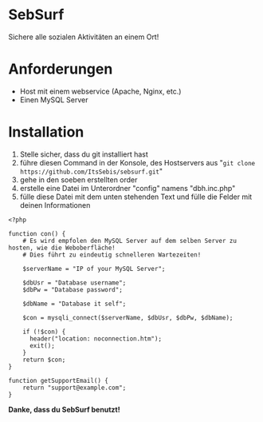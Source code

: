 # SebSurf
Sichere alle sozialen Aktivitäten an einem Ort!

# Anforderungen

 - Host mit einem webservice (Apache, Nginx, etc.)
 - Einen MySQL Server

# Installation

 1. Stelle sicher, dass du git installiert hast
 2. führe diesen Command in der Konsole, des Hostservers aus "`git clone https://github.com/ItsSebis/sebsurf.git`"
 3. gehe in den soeben erstellten order
 4. erstelle eine Datei im Unterordner "config" namens "dbh.inc.php"
 5. fülle diese Datei mit dem unten stehenden Text und fülle die Felder mit deinen Informationen

```
<?php

function con() {
    # Es wird empfolen den MySQL Server auf dem selben Server zu hosten, wie die Weboberfläche!
    # Dies führt zu eindeutig schnelleren Wartezeiten!
    
    $serverName = "IP of your MySQL Server";
    
    $dbUsr = "Database username";
    $dbPw = "Database password";
    
    $dbName = "Database it self";
    
    $con = mysqli_connect($serverName, $dbUsr, $dbPw, $dbName);
    
    if (!$con) {
      header("location: noconnection.htm");
      exit();
    }
    return $con;
}

function getSupportEmail() {
    return "support@example.com";
}
```

**Danke, dass du SebSurf benutzt!**
